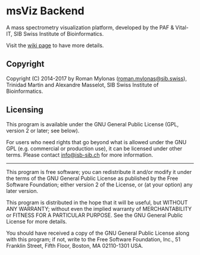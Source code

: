 # msViz Backend
A mass spectrometry visualization platform, developed by the PAF & Vital-IT, SIB Swiss Institute of Bioinformatics.


Visit the [wiki page](../../wiki) to have more details.

## Copyright
Copyright (C) 2014-2017 by Roman Mylonas (roman.mylonas@sib.swiss), Trinidad Martin and Alexandre Masselot, SIB Swiss Institute of Bioinformatics.


## Licensing

This program is available under the GNU General Public License (GPL,
version 2 or later; see below).

For users who need rights that go beyond what is allowed under the
GNU GPL (e.g. commercial or production use), it can be licensed under other terms.
Please contact <info@isb-sib.ch> for more information.

---
This program is free software; you can redistribute it and/or modify
it under the terms of the GNU General Public License as published by
the Free Software Foundation; either version 2 of the License, or
(at your option) any later version.

This program is distributed in the hope that it will be useful,
but WITHOUT ANY WARRANTY; without even the implied warranty of
MERCHANTABILITY or FITNESS FOR A PARTICULAR PURPOSE.  See the
GNU General Public License for more details.

You should have received a copy of the GNU General Public License along
with this program; if not, write to the Free Software Foundation, Inc.,
51 Franklin Street, Fifth Floor, Boston, MA 02110-1301 USA.

